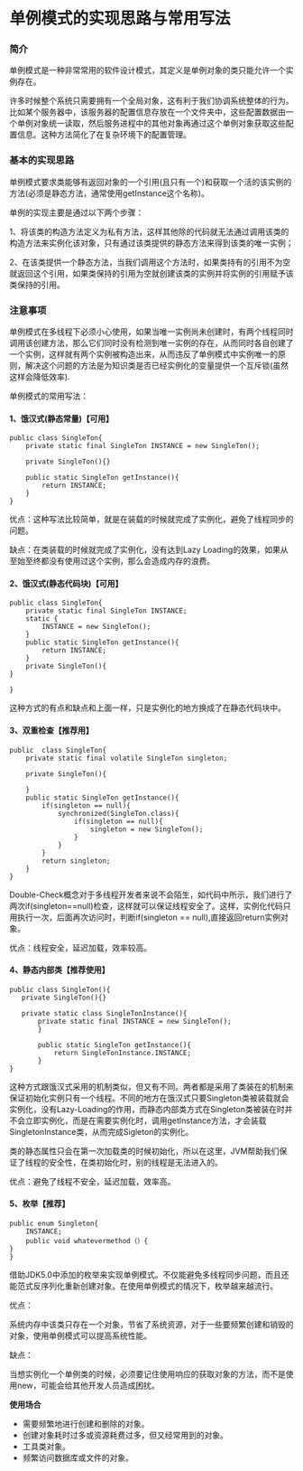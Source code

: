 #                单例模式的实现思路与常用写法

### 简介

   单例模式是一种非常常用的软件设计模式，其定义是单例对象的类只能允许一个实例存在。

​    许多时候整个系统只需要拥有一个全局对象，这有利于我们协调系统整体的行为。比如某个服务器中，该服务器的配置信息存放在一个文件夹中，这些配置数据由一个单例对象统一读取，然后服务进程中的其他对象再通过这个单例对象获取这些配置信息。这种方法简化了在复杂环境下的配置管理。



### 基本的实现思路

​     单例模式要求类能够有返回对象的一个引用(且只有一个)和获取一个活的该实例的方法(必须是静态方法，通常使用getInstance这个名称)。

 单例的实现主要是通过以下两个步骤：

​    1、将该类的构造方法定义为私有方法，这样其他除的代码就无法通过调用该类的构造方法来实例化该对象，只有通过该类提供的静态方法来得到该类的唯一实例；

​    2、在该类提供一个静态方法，当我们调用这个方法时，如果类持有的引用不为空就返回这个引用，如果类保持的引用为空就创建该类的实例并将实例的引用赋予该类保持的引用。





### 注意事项

单例模式在多线程下必须小心使用，如果当唯一实例尚未创建时，有两个线程同时调用该创建方法，那么它们同时没有检测到唯一实例的存在，从而同时各自创建了一个实例，这样就有两个实例被构造出来，从而违反了单例模式中实例唯一的原则，解决这个问题的方法是为知识类是否已经实例化的变量提供一个互斥锁(虽然这样会降低效率).



单例模式的常用写法：



#### 1、饿汉式(静态常量)【可用】

```
public class SingleTon{
    private static final SingleTon INSTANCE = new SingleTon();
    
    private SingleTon(){}
    
    public static SingleTon getInstance(){
        return INSTANCE;
    }
}
```

优点：这种写法比较简单，就是在装载的时候就完成了实例化，避免了线程同步的问题。

缺点：在类装载的时候就完成了实例化，没有达到Lazy Loading的效果，如果从至始至终都没有使用过这个实例，那么会造成内存的浪费。





#### 2、饿汉式(静态代码块)【可用】

```
public class SingleTon{
    private static final SingleTon INSTANCE;
    static {
        INSTANCE = new SingleTon();
    }
    public static SingleTon getInstance(){
        return INSTANCE;
    }
    private SingleTon(){
}

}
```

这种方式的有点和缺点和上面一样，只是实例化的地方换成了在静态代码块中。





#### 3、双重检查【推荐用】

```
public  class SingleTon{
    private static final volatile SingleTon singleton;
    
    private SingleTon(){
        
    }
    public static SingleTon getInstance(){
        if(singleton == null){
            synchronized(SingleTon.class){
                if(singleton == null){
                    singleton = new SingleTon();
                }
            }
        }
        return singleton;
    }
}
```

Double-Check概念对于多线程开发者来说不会陌生，如代码中所示，我们进行了两次if(singleton==null)检查，这样就可以保证线程安全了。这样，实例化代码只用执行一次，后面再次访问时，判断if(singleton == null),直接返回return实例对象。



优点：线程安全，延迟加载，效率较高。





#### 4、静态内部类【推荐使用】

```
public class SingleTon(){
   private SingleTon(){}
   
   private static class SingleTonInstance(){
       private static final INSTANCE = new SingleTon();
       }
       
       public static SingleTon getInstance(){
           return SingleTonInstance.INSTANCE;
       }
}
```



这种方式跟饿汉式采用的机制类似，但又有不同。两者都是采用了类装在的机制来保证初始化实例只有一个线程。不同的地方在饿汉式只要Singleton类被装载就会实例化，没有Lazy-Loading的作用，而静态内部类方式在Singleton类被装在时并不会立即实例化，而是在需要实例化时，调用getInstance方法，才会装载SingletonInstance类，从而完成Sigleton的实例化。



类的静态属性只会在第一次加载类的时候初始化，所以在这里，JVM帮助我们保证了线程的安全性，在类初始化时，别的线程是无法进入的。

优点：避免了线程不安全，延迟加载，效率高。





#### 5、枚举【推荐】

```
public enum Singleton{
    INSTANCE;
    public void whatevermethod（）{
}
}
```

借助JDK5.0中添加的枚举来实现单例模式。不仅能避免多线程同步问题，而且还能范式反序列化重新创建对象。在使用单例模式的情况下，枚举越来越流行。



优点： 

   系统内存中该类只存在一个对象，节省了系统资源，对于一些要频繁创建和销毁的对象，使用单例模式可以提高系统性能。

缺点：

   当想实例化一个单例类的时候，必须要记住使用响应的获取对象的方法，而不是使用new，可能会给其他开发人员造成困扰。



**使用场合**

- 需要频繁地进行创建和删除的对象。
- 创建对象耗时过多或资源耗费过多，但又经常用到的对象。
- 工具类对象。
- 频繁访问数据库或文件的对象。









